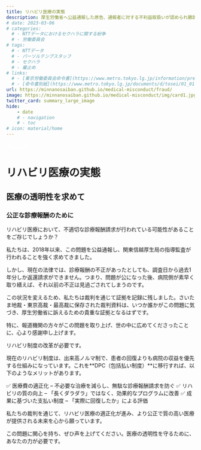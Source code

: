 ```yaml
---
title: リハビリ医療の実態
description: 厚生労働省へ公益通報した原告、通報者に対する不利益取扱いが認められ勝訴しました。日本の医療は社会保険料という国民の負担によって支えられています。診療報酬の不正請求の実態を明らかにし、国民に説明するとともに不正防止と制度改革のための情報発信を行ってまいります。
# date: 2023-03-06
# categories:
  # - NTTデータにおけるセクハラに関する紛争
  # - 労働委員会
# tags:
  # - NTTデータ
  # - パーソルテンプスタッフ
  # - セクハラ
  # - 雇止め
# links:
  # - [東京労働委員会命令書](https://www.metro.tokyo.lg.jp/information/press/2024/03/2024030701)
  # - [命令書別紙](https://www.metro.tokyo.lg.jp/documents/d/tosei/01_01b_02)
url: https://minnanosaiban.github.io/medical-misconduct/fraud/
image: https://minnanosaiban.github.io/medical-misconduct/img/card1.jpg
twitter_card: summary_large_image
hide:
    - date
    # - navigation
    # - toc
# icon: material/home
---
```


<p style="margin: 0;">
  <a href="https://twitter.com/share?url=https://minnanosaiban.github.io/medical-misconduct/fraud/ &text=リハビリ医療の実態 - 悪用されるリハビリ医療のしくみ"
     target="_blank" class="x-share" style="color: #FFFFFF;">
    <i class="fa-brands fa-x-twitter"></i> でシェア
  </a>
</p>

# リハビリ医療の実態

<div class="left-doc" markdown>

## 医療の透明性を求めて

### 公正な診療報酬のために

リハビリ医療において、不適切な診療報酬請求が行われている可能性があることをご存じでしょうか？

私たちは、2018年以来、この問題を公益通報し、関東信越厚生局の指導監査が行われることを強く求めてきました。

しかし、現在の法律では、診療報酬の不正があったとしても、調査日から過去1年分しか返還請求ができません。つまり、問題が公になった後、病院側が素早く取り繕えば、それ以前の不正は見過ごされてしまうのです。

この状況を変えるため、私たちは裁判を通じて証拠を記録に残しました。さいたま地裁・東京高裁・最高裁に保存された裁判資料は、いつか誰かがこの問題に気づき、厚生労働省に訴えるための貴重な証拠となるはずです。

特に、報道機関の方々がこの問題を取り上げ、世の中に広めてくださったことに、心より感謝申し上げます。

リハビリ制度の改革が必要です。

現在のリハビリ制度は、出来高ノルマ制で、患者の回復よりも病院の収益を優先する仕組みになっています。これを**DPC（包括払い制度）**に移行すれば、以下のようなメリットがあります。

✅ 医療費の適正化 – 不必要な治療を減らし、無駄な診療報酬請求を防ぐ
✅ リハビリの質の向上 – 「長くダラダラ」ではなく、効果的なプログラムに改善
✅ 成果に基づいた支払い制度 – 「実際に回復したか」による評価

私たちの裁判を通じて、リハビリ医療の適正化が進み、より公正で質の高い医療が提供される未来を心から願っています。

この問題に関心を持ち、ぜひ声を上げてください。医療の透明性を守るために、あなたの力が必要です。

</div>